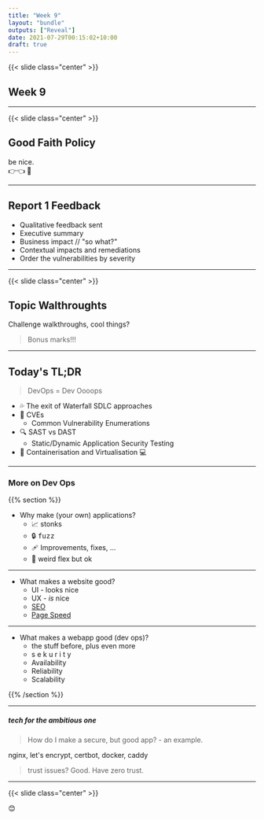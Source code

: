 ```yaml
---
title: "Week 9"
layout: "bundle"
outputs: ["Reveal"]
date: 2021-07-29T00:15:02+10:00
draft: true
---
```


{{< slide class="center" >}}

## Week 9

---

{{< slide class="center" >}}

## Good Faith Policy

be nice.  
👉👈 🥺

---

## Report 1 Feedback

- Qualitative feedback sent
- Executive summary
- Business impact // "so what?"
- Contextual impacts and remediations
- Order the vulnerabilities by severity

---

{{< slide class="center" >}}

## Topic Walthroughts

Challenge walkthroughs, cool things?

> Bonus marks!!!

---

## Today's TL;DR

> DevOps = Dev Oooops

- 💦 The exit of Waterfall SDLC approaches
- 🐜 CVEs
  - Common Vulnerability Enumerations
- 🔍 SAST vs DAST
  - Static/Dynamic Application Security Testing
- 🐳 Containerisation and Virtualisation 💻

---

### More on Dev Ops

{{% section %}}

- Why make (your own) applications?
  - 📈 stonks 
  - 🔒 <span class="fuzz" style='font-family: monospace'>fuzz</span>
  - 🩹 Improvements, fixes, ...
  - 💪 weird flex but ok


<script>
;(function()    {
    const elem = document.querySelector('.fuzz');
    let letters = [...elem.innerText]
    for (let i = 0; i < letters.length; i++) {
        ;(function genWithClosure(i) {
            ;(function fn() {
                letters[i] = String.fromCharCode(33 + Math.trunc(Math.random() * 90))
                elem.innerText = letters.join("")
                setTimeout(fn, Math.random() * 5 * 100)
            })();
        })(i);
        
    }
    })();
    
</script>

---

- What makes a website good?
  - UI - looks nice
  - UX - _is_ nice
  - [SEO](https://therickroll.com)
  - [Page Speed](https://developers.google.com/speed/pagespeed/insights)

---

- What makes a webapp good (dev ops)?
  - the stuff before, plus even more
  - s e k u r i t y
  - Availability
  - Reliability
  - Scalability

{{% /section %}}

---

##### tech for the ambitious one

> How do I make a secure, but good app? - an example.

nginx, let's encrypt, certbot, docker, caddy

> trust issues? Good. Have zero trust.

---

{{< slide class="center" >}}

😊